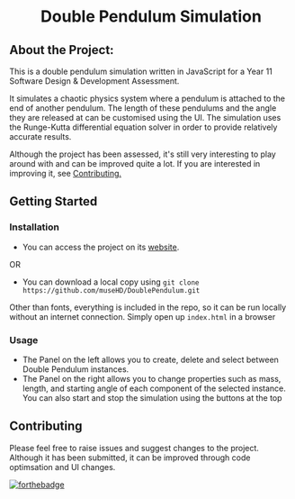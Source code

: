 <h1 align="center"> Double Pendulum Simulation</h1>

## About the Project:
This is a double pendulum simulation written in JavaScript for a Year 11 Software Design & Development Assessment. 

It simulates a chaotic physics system where a pendulum is attached to the end of another pendulum.
The length of these pendulums and the angle they are released at can be customised using the UI. The simulation uses the Runge-Kutta differential equation solver in order to provide relatively accurate results. 

Although the project has been assessed, it's still very interesting to play around with and can be improved quite a lot. If you are interested in improving it, see <a href="#contributing">Contributing.</a>


## Getting Started

### Installation
* You can access the project on its [website](https://musehd.github.io/DoublePendulum/).

OR

* You can download a local copy using `git clone https://github.com/museHD/DoublePendulum.git `

Other than fonts, everything is included in the repo, so it can be run locally without an internet connection.
Simply open up `index.html` in a browser

### Usage
* The Panel on the left allows you to create, delete and select between Double Pendulum instances.
* The Panel on the right allows you to change properties such as mass, length, and starting angle of each component of the selected instance.
You can also start and stop the simulation using the buttons at the top

## Contributing
Please feel free to raise issues and suggest changes to the project.
Although it has been submitted, it can be improved through code optimsation and UI changes.

[![forthebadge](https://forthebadge.com/images/badges/made-with-javascript.svg)](https://forthebadge.com)
